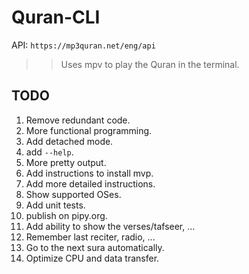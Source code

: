 # Quran-CLI

API: `https://mp3quran.net/eng/api`
>> Uses mpv to play the Quran in the terminal.

## TODO

1. Remove redundant code.
2. More functional programming.
3. Add detached mode.
4. add `--help`.
5. More pretty output.
6. Add instructions to install mvp.
7. Add more detailed instructions.
8. Show supported OSes.
9.  Add unit tests.
10. publish on pipy.org.
11. Add ability to show the verses/tafseer, ...
12.  Remember last reciter, radio, ...
13.  Go to the next sura automatically.
14.  Optimize CPU and data transfer.